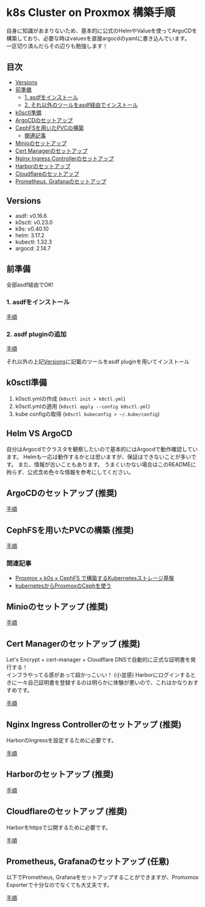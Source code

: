 # k8s Cluster on Proxmox 構築手順

自身に知識があまりないため、基本的に公式のHelmやValueを使ってArgoCDを構築しており、必要な時はvaluesを直接argocdのyamlに書き込んでいます。  
一区切り済んだらその辺りも勉強します！

## 目次

- [Versions](#versions)
- [前準備](#前準備)
  - [1. asdfをインストール](#1-asdfをインストール)
  - [2. それ以外のツールをasdf経由でインストール](#2-それ以外のツールをasdf経由でインストール)
- [k0sctl準備](#k0sctl準備)
- [ArgoCDのセットアップ](#argocdのセットアップ)
- [CephFSを用いたPVCの構築](#cephfsを用いたpvcの構築)
  - [関連記事](#関連記事)
- [Minioのセットアップ](#minioのセットアップ)
- [Cert Managerのセットアップ](#cert-managerのセットアップ)
- [Nginx Ingress Controllerのセットアップ](#nginx-ingress-controllerのセットアップ)
- [Harborのセットアップ](#harborのセットアップ)
- [Cloudflareのセットアップ](#cloudflareのセットアップ)
- [Prometheus, Grafanaのセットアップ](#prometheus-grafanaのセットアップ)

## Versions

- asdf: v0.16.6
- k0sctl: v0.23.0
- k9s: v0.40.10
- helm: 3.17.2
- kubectl: 1.32.3
- argocd: 2.14.7

## 前準備

全部asdf経由でOK!

### 1. asdfをインストール
  
[手順](docs/asdf/README.md)

### 2. asdf pluginの追加

[手順](docs/asdf/README.md)

それ以外の上記[Versions](#versions)に記載のツールをasdf pluginを用いてインストール


## k0sctl準備

1. k0sctl.ymlの作成 (`k0sctl init > k0ctl.yml`)
2. k0sctl.ymlの適用 (`k0sctl apply --config k0sctl.yml`)
3. kube configの取得 (`k0sctl kubeconfig > ~/.kube/config`)

## Helm VS ArgoCD

自分はArgocdでクラスタを観察したいので基本的にはArgocdで動作確認しています。
Helmも一応は動作するかとは思いますが、保証はできないことが多いです。
また、情報が古いこともあります。
うまくいかない場合はこのREADMEに拘らず、公式含め色々な情報を参考にしてください。

## ArgoCDのセットアップ (推奨)

[手順](docs/argocd/README.md)

## CephFSを用いたPVCの構築 (推奨)

[手順](docs/proxmox-ceph-pvc/README.md)

### 関連記事

- [Proxmox × k0s × CephFS で構築するKubernetesストレージ基盤](https://zenn.dev/aobaiwaki/articles/28ad58a3acaf24)
- [kubernetesからProxmoxのCephを使う](https://www.tunamaguro.dev/articles/20240318-kubernetes%E3%81%8B%E3%82%89Proxmox%E3%81%AECeph%E3%82%92%E4%BD%BF%E3%81%86/)

## Minioのセットアップ (推奨)

[手順](docs/minio/README.md)

## Cert Managerのセットアップ (推奨)

Let's Encrypt + cert-manager + Cloudflare DNSで自動的に正式な証明書を発行する！  
インフラやってる感があって超かっこいい！ (小並感)
Harborにログインするときに一々自己証明書を登録するのは明らかに体験が悪いので、これはかなりおすすめです。

[手順](docs/cert-manager/README.md)

## Nginx Ingress Controllerのセットアップ (推奨)

HarborのIngressを設定するために必要です。

[手順](docs/nginx/README.md)

## Harborのセットアップ (推奨)

[手順](docs/harbor/README.md)

## Cloudflareのセットアップ (推奨)

Harborをhttpsで公開するために必要です。

[手順](docs/cloudflare/README.md)

## Prometheus, Grafanaのセットアップ (任意)

以下でPrometheus, Grafanaをセットアップすることができますが、Promxmox Exporterで十分なのでなくても大丈夫です。

[手順](docs/monitoring/README.md)
